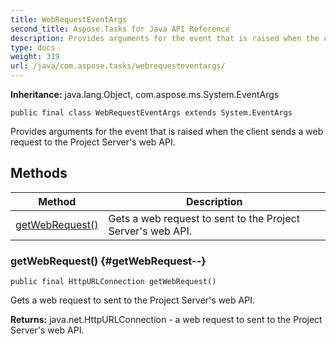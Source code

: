 ```yaml
---
title: WebRequestEventArgs
second_title: Aspose.Tasks for Java API Reference
description: Provides arguments for the event that is raised when the client sends a web request to the Project Servers web API.
type: docs
weight: 319
url: /java/com.aspose.tasks/webrequesteventargs/
---
```


**Inheritance:**
java.lang.Object, com.aspose.ms.System.EventArgs
```
public final class WebRequestEventArgs extends System.EventArgs
```

Provides arguments for the event that is raised when the client sends a web request to the Project Server's web API.
## Methods

| Method | Description |
| --- | --- |
| [getWebRequest()](#getWebRequest--) | Gets a web request to sent to the Project Server's web API. |
### getWebRequest() {#getWebRequest--}
```
public final HttpURLConnection getWebRequest()
```


Gets a web request to sent to the Project Server's web API.

**Returns:**
java.net.HttpURLConnection - a web request to sent to the Project Server's web API.
